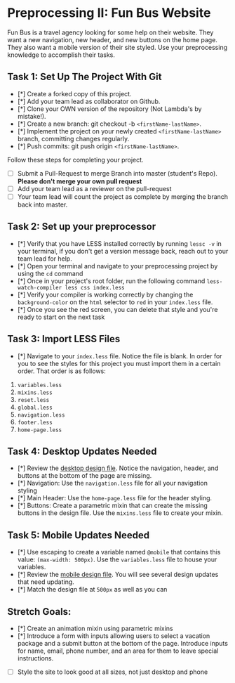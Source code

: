 # Preprocessing II: Fun Bus Website

Fun Bus is a travel agency looking for some help on their website. They want a new navigation, new header, and new buttons on the home page. They also want a mobile version of their site styled. Use your preprocessing knowledge to accomplish their tasks.

## Task 1: Set Up The Project With Git

- [*] Create a forked copy of this project.
- [*] Add your team lead as collaborator on Github.
- [*] Clone your OWN version of the repository (Not Lambda's by mistake!).
- [*] Create a new branch: git checkout -b `<firstName-lastName>`.
- [*] Implement the project on your newly created `<firstName-lastName>` branch, committing changes regularly.
- [*] Push commits: git push origin `<firstName-lastName>`.

Follow these steps for completing your project.

- [ ] Submit a Pull-Request to merge <firstName-lastName> Branch into master (student's Repo). **Please don't merge your own pull request**
- [ ] Add your team lead as a reviewer on the pull-request
- [ ] Your team lead will count the project as complete by merging the branch back into master.

## Task 2: Set up your preprocessor

- [*] Verify that you have LESS installed correctly by running `lessc -v` in your terminal, if you don't get a version message back, reach out to your team lead for help.
- [*] Open your terminal and navigate to your preprocessing project by using the `cd` command
- [*] Once in your project's root folder, run the following command `less-watch-compiler less css index.less`
- [*] Verify your compiler is working correctly by changing the `background-color` on the `html` selector to `red` in your `index.less` file.
- [*] Once you see the red screen, you can delete that style and you're ready to start on the next task

## Task 3: Import LESS Files

- [*] Navigate to your `index.less` file. Notice the file is blank. In order for you to see the styles for this project you must import them in a certain order. That order is as follows:

1. `variables.less`
2. `mixins.less`
3. `reset.less`
4. `global.less`
5. `navigation.less`
6. `footer.less`
7. `home-page.less`

## Task 4: Desktop Updates Needed

- [*] Review the [desktop design file](design-files/fun-bus-desktop.png). Notice the navigation, header, and buttons at the bottom of the page are missing.
- [*] Navigation: Use the `navigation.less` file for all your navigation styling
- [*] Main Header: Use the `home-page.less` file for the header styling.
- [*] Buttons: Create a parametric mixin that can create the missing buttons in the design file. Use the `mixins.less` file to create your mixin.

## Task 5: Mobile Updates Needed

- [*] Use escaping to create a variable named `@mobile` that contains this value: `(max-width: 500px)`. Use the `variables.less` file to house your variables.
- [*] Review the [mobile design file](design-files/fun-bus-mobile.png). You will see several design updates that need updating.
- [*] Match the design file at `500px` as well as you can

## Stretch Goals:

- [*] Create an animation mixin using parametric mixins
- [*] Introduce a form with inputs allowing users to select a vacation package and a submit button at the bottom of the page. Introduce inputs for name, email, phone number, and an area for them to leave special instructions.
- [ ] Style the site to look good at all sizes, not just desktop and phone
